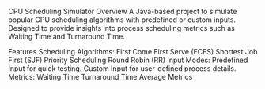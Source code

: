 CPU Scheduling Simulator
Overview
A Java-based project to simulate popular CPU scheduling algorithms with predefined or custom inputs. Designed to provide insights into process scheduling metrics such as Waiting Time and Turnaround Time.

Features
Scheduling Algorithms:
First Come First Serve (FCFS)
Shortest Job First (SJF)
Priority Scheduling
Round Robin (RR)
Input Modes:
Predefined Input for quick testing.
Custom Input for user-defined process details.
Metrics:
Waiting Time
Turnaround Time
Average Metrics

